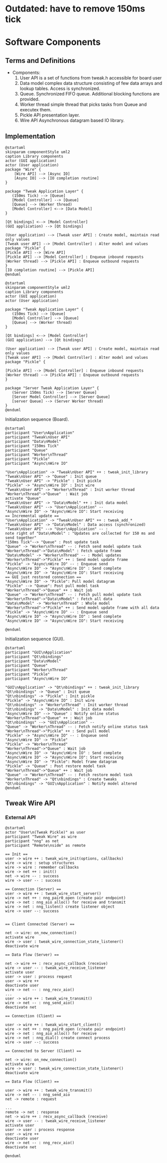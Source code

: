<!--
Copyright (c) 2018-2020 Cogent Embedded Inc. ALL RIGHTS RESERVED.

The source code contained or described herein and all documents related to the
# source code("Software") or their modified versions are owned by
# Cogent Embedded Inc. or its affiliates.
#
# No part of the Software may be used, copied, reproduced, modified, published,
# uploaded, posted, transmitted, distributed, or disclosed in any way without
# prior express written permission from Cogent Embedded Inc.
#
# Cogent Embedded Inc. grants a nonexclusive, non-transferable, royalty-free
# license to use the Software to Licensee without the right to sublicense.
# Licensee agrees not to distribute the Software to any third-party without
# the prior written permission of Cogent Embedded Inc.
#
# Unless otherwise agreed by Cogent Embedded Inc. in writing, you may not remove
# or alter this notice or any other notice embedded in Software in any way.
#
# THE SOFTWARE IS PROVIDED "AS IS", WITHOUT WARRANTY OF ANY KIND, EXPRESS OR
# IMPLIED, INCLUDING BUT NOT LIMITED TO THE WARRANTIES OF MERCHANTABILITY,
# FITNESS FOR A PARTICULAR PURPOSE AND NON-INFRINGEMENT. IN NO EVENT SHALL THE
# AUTHORS OR COPYRIGHT HOLDERS BE LIABLE FOR ANY CLAIM, DAMAGES OR OTHER
# LIABILITY, WHETHER IN AN ACTION OF CONTRACT, TORT OR OTHERWISE, ARISING FROM,
# OUT OF OR IN CONNECTION WITH THE SOFTWARE OR THE USE OR OTHER DEALINGS IN
# THE SOFTWARE.
-->

# Outdated: have to remove 150ms tick

# Software Components

## Terms and Definitions

* Components:
   1. User API is a set of functions from tweak.h accessible for board user
   2. Data model complex data structure consisting of few data arrays and lookup tables. Access is synchronized.
   3. Queue. Synchronized FIFO queue. Additional blocking functions are provided.
   3. Worker thread simple thread that picks tasks from Queue and executex them.
   4. Pickle API presentation layer.
   5. Wire API Asynchronous datagram based IO library.

## Implementation

```plantuml
@startuml
skinparam componentStyle uml2
caption Library components
actor (GUI application)
actor (User application)
package "Wire" {
    [Wire API] --> [Async IO]
    [Async IO] --> [IO completion routine]
}

package "Tweak Application Layer" {
   (150ms Tick) --> [Queue]
   [Model Controller] --> [Queue]
   [Queue] --> (Worker thread)
   [Model Controller] <--> [Data Model]
}

[Qt bindings] <--> [Model Controller]
(GUI application) --> [Qt bindings]

(User application) --> [Tweak user API] : Create model, maintain read only values
[Tweak user API] --> [Model Controller] : Alter model and values
package "Pickle" {
[Pickle API] --> [Wire API]
[Pickle API] --> [Model Controller] : Enqueue inbound requests
(Worker thread) --> [Pickle API] : Enqueue outbound requests
}
[IO completion routine] --> [Pickle API]
@enduml
```

```plantuml
@startuml
skinparam componentStyle uml2
caption Library components
actor (GUI application)
actor (User application)

package "Tweak Application Layer" {
   (150ms Tick) --> [Queue]
   [Model Controller] --> [Queue]
   [Queue] --> (Worker thread)
}

[Qt bindings] <--> [Model Controller]
(GUI application) --> [Qt bindings]

(User application) --> [Tweak user API] : Create model, maintain read only values
[Tweak user API] --> [Model Controller] : Alter model and values
package "Pickle" {

[Pickle API] --> [Model Controller] : Enqueue inbound requests
(Worker thread) --> [Pickle API] : Enqueue outbound requests
}

package "Server Tweak Application Layer" {
   (Server 150ms Tick) --> [Server Queue]
   [Server Model Controller] --> [Server Queue]
   [server Queue] --> (Server Worker thread)
}
@enduml
```

Initialization sequence (Board).

```plantuml
@startuml
participant "User\nApplication"
participant "Tweak\nUser API"
participant "Data\nModel"
participant "150ms Tick"
participant "Queue"
participant "Worker\nThread"
participant "Pickle"
participant "Async\nWire IO"

"User\nApplication" -> "Tweak\nUser API" ++ : tweak_init_library
"Tweak\nUser API" -> "Queue" : Init queue
"Tweak\nUser API" -> "Pickle" : Init pickle
"Pickle" -> "Async\nWire IO" : Init wire
"Tweak\nUser API" -> "Worker\nThread" : Init worker thread
"Worker\nThread"->"Queue"  : Wait job
activate "Queue"
"Tweak\nUser API" -> "Data\nModel" ++ : Init data model
"Tweak\nUser API" --> "User\nApplication" --
"Async\nWire IO" -> "Async\nWire IO": Start receiving
== Incremental update ==
"User\nApplication" -> "Tweak\nUser API" ++ : tweak_add_*
"Tweak\nUser API" -> "Data\nModel" : Data access (synchronized)
"Tweak\nUser API" --> "User\nApplication" -- :
note right of "Data\nModel" : "Updates are collected for 150 ms and send together"
"150ms Tick"--> "Queue" : Post update task
"Queue" -> "Worker\nThread" -- : Fetch send model update task
"Worker\nThread"->"Data\nModel" : Fetch update frame
"Data\nModel" -> "Worker\nThread" -- : Model updates
"Worker\nThread"->"Pickle" ++ : Send model update frame
"Pickle" -> "Async\nWire IO" -- : Enqueue send
"Async\nWire IO" -> "Async\nWire IO" : Send complete
"Async\nWire IO" -> "Async\nWire IO": Start receiving
== GUI just restored connection ==
"Async\nWire IO" -> "Pickle": Pull model datagram
"Pickle" --> "Queue": Post pull model task
"Worker\nThread"->"Queue" ++ : Wait job
"Queue" -> "Worker\nThread" -- : Fetch pull model update task
"Worker\nThread"->"Data\nModel" : Fetch all data
"Data\nModel" -> "Worker\nThread" : Whole model
"Worker\nThread"->"Pickle" ++ : Send model update frame with all data
"Pickle" -> "Async\nWire IO" -- : Enqueue send
"Async\nWire IO" -> "Async\nWire IO" : Send complete
"Async\nWire IO" -> "Async\nWire IO": Start receiving

@enduml
```

Initialization sequence (GUI).

```plantuml
@startuml
participant "GUI\nApplication"
participant "Qt\nbindings"
participant "Data\nModel"
participant "Queue"
participant "Worker\nThread"
participant "Pickle"
participant "Async\nWire IO"

"GUI\nApplication" -> "Qt\nbindings" ++ : tweak_init_library
"Qt\nbindings" -> "Queue" : Init queue
"Qt\nbindings" -> "Pickle" : Init pickle
"Pickle" -> "Async\nWire IO" : Init wire
"Qt\nbindings" -> "Worker\nThread" : Init worker thread
"Qt\nbindings" -> "Data\nModel" : Init data model
"Async\nWire IO" --> "Queue" : Notify online status
"Worker\nThread"->"Queue" ++ : Wait job
"Qt\nbindings" --> "GUI\nApplication" --
"Queue" -> "Worker\nThread" -- : Fetch notify online status task
"Worker\nThread"->"Pickle" ++ : Send pull model
"Pickle" -> "Async\nWire IO" -- : Enqueue send
"Async\nWire IO" -> "Pickle"
"Pickle" -> "Worker\nThread"
"Worker\nThread"->"Queue" : Wait job
"Async\nWire IO" -> "Async\nWire IO" : Send complete
"Async\nWire IO" -> "Async\nWire IO": Start receiving
"Async\nWire IO" -> "Pickle": Model frame datagram
"Pickle" -> "Queue" : Post restore model task
"Worker\nThread"->"Queue" ++ : Wait job
"Queue" -> "Worker\nThread" -- : Fetch restore model task
"Worker\nThread" -> "Qt\nbindings" : Create tweaks
"Qt\nbindings" -> "GUI\nApplication" : Notify model altered
@enduml
```

## Tweak Wire API

### External API
```plantuml
@startuml
actor "User\n(Tweak Pickle)" as user
participant "Tweak Wire" as wire
participant "nng" as net
participant "Remote\nside" as remote

== Init ==
user -> wire ++ : tweak_wire_init(options, callbacks)
wire -> wire : setup structures
wire -> wire : remember callbacks
wire -> net ++ : init()
net -> wire -- : success
wire -> user -- : success

== Connection (Server) ==
user -> wire ++ : tweak_wire_start_server()
wire -> net ++ : nng_pair0_open (create pair endpoint)
wire -> net : nng_aio_alloc() for receive and transmit
wire -> net : nng_listen() create listener object
wire -> user --: success


== Client Connected (Server) ==

net -> wire: on_new_connection()
activate wire
wire -> user : tweak_wire_connection_state_listener()
deactivate wire

== Data Flow (Server) ==

net -> wire ++ : recv_async_callback (receive)
wire -> user -- : tweak_wire_receive_listener
activate user
user -> user : process request
user -> wire ++
deactivate user
wire -> net -- : nng_recv_aio()
...
user -> wire ++ : tweak_wire_transmit()
wire -> net -- : nng_send_aio()
deactivate net

== Connection (Client) ==

user -> wire ++ : tweak_wire_start_client()
wire -> net ++ : nng_pair0_open (create pair endpoint)
wire -> net : nng_aio_alloc() for receive
wire -> net : nng_dial() create connect process
wire -> user --: success

== Connected to Server (Client) ==

net -> wire: on_new_connection()
activate wire
wire -> user : tweak_wire_connection_state_listener()
deactivate wire

== Data Flow (Client) ==

user -> wire ++ : tweak_wire_transmit()
wire -> net -- : nng_send_aio
net -> remote : request

...
remote -> net : response
net -> wire ++ : recv_async_callback (receive)
wire -> user -- : tweak_wire_receive_listener
activate user
user -> user : process response
user -> wire ++
deactivate user
wire -> net -- : nng_recv_aio()
deactivate net

@enduml
```

